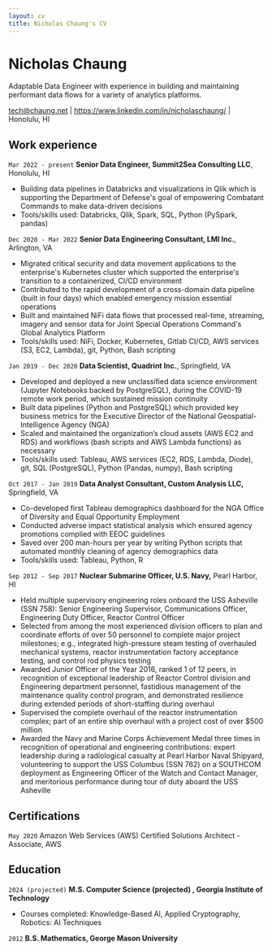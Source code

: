 ```yaml
---
layout: cv
title: Nicholas Chaung's CV
---
```

# Nicholas Chaung
Adaptable Data Engineer with experience in building and maintaining performant data flows for a variety of analytics platforms.

<!--- Skilled in providing clear insights through concise data visualizations for a variety of management and senior executive clients. -->

<div id="webaddress">
<a href="tech@chaung.net">tech@chaung.net</a>  
| <a href="https://www.linkedin.com/in/nicholaschaung/">https://www.linkedin.com/in/nicholaschaung/</a> | Honolulu, HI
</div>



## Work experience

`Mar 2022 - present`
__Senior Data Engineer, Summit2Sea Consulting LLC__, Honolulu, HI

- Building data pipelines in Databricks and visualizations in Qlik which is supporting the Department of Defense's goal of empowering Combatant Commands to make data-driven decisions  
- Tools/skills used: Databricks, Qlik, Spark, SQL, Python (PySpark, pandas)

`Dec 2020 - Mar 2022`
__Senior Data Engineering Consultant, LMI Inc.__, Arlington, VA

- Migrated critical security and data movement applications to the enterprise's Kubernetes cluster which supported the enterprise's transition to a containerized, CI/CD environment
- Contributed to the rapid development of a cross-domain data pipeline (built in four days) which enabled emergency mission essential operations
- Built and maintained NiFi data flows that processed real-time, streaming, imagery and sensor data for Joint Special Operations Command's Global Analytics Platform
- Tools/skills used: NiFi, Docker, Kubernetes, Gitlab CI/CD, AWS services (S3, EC2, Lambda), git, Python, Bash scripting

`Jan 2019 - Dec 2020`
__Data Scientist, Quadrint Inc.__, Springfield, VA

- Developed and deployed a new unclassified data science environment (Jupyter Notebooks backed by PostgreSQL), during the COVID-19 remote work period, which sustained mission continuity
- Built data pipelines (Python and PostgreSQL) which provided key business metrics for the Executive Director of the National Geospatial-Intelligence Agency (NGA)
- Scaled and maintained the organization’s cloud assets (AWS EC2 and RDS) and workflows (bash scripts and AWS Lambda functions) as necessary
- Tools/skills used: Tableau, AWS services (EC2, RDS, Lambda, Diode), git, SQL (PostgreSQL), Python (Pandas, numpy), Bash scripting

<!--- 
- As a database administrator, facilitated performant analytics by ensuring organization’s data assets were properly indexed and integrated into automated processing workflows
- Advised clients on optimal cloud architectures for data science environments
-->

`Oct 2017 - Jan 2019`
__Data Analyst Consultant, Custom Analysis LLC,__ Springfield, VA
- Co-developed first Tableau demographics dashboard for the NGA Office of Diversity and Equal Opportunity Employment
- Conducted adverse impact statistical analysis which ensured agency promotions complied with EEOC guidelines
- Saved over 200 man-hours per year by writing Python scripts that automated monthly cleaning of agency demographics data
- Tools/skills used: Tableau, Python, R

<!--- <div style="page-break-after: always;"></div> -->

`Sep 2012 - Sep 2017`
__Nuclear Submarine Officer, U.S. Navy,__ Pearl Harbor, HI

- Held multiple supervisory engineering roles onboard the USS Asheville (SSN 758): Senior Engineering Supervisor, Communications Officer, Engineering Duty Officer, Reactor Control Officer
- Selected from among the most experienced division officers to plan and coordinate efforts of over 50 personnel to complete major project milestones; e.g., integrated high-pressure steam testing of overhauled mechanical systems, reactor instrumentation factory acceptance testing, and control rod physics testing
- Awarded Junior Officer of the Year 2016, ranked 1 of 12 peers, in recognition of exceptional leadership of Reactor Control division and Engineering department personnel, fastidious management of the maintenance quality control program, and demonstrated resilience during extended periods of short-staffing during overhaul
- Supervised the complete overhaul of the reactor instrumentation complex; part of an entire ship overhaul with a project cost of over $500 million
- Awarded the Navy and Marine Corps Achievement Medal three times in recognition of operational and engineering contributions: expert leadership during a radiological casualty at Pearl Harbor Naval Shipyard, volunteering to support the USS Columbus (SSN 762) on a SOUTHCOM deployment as Engineering Officer of the Watch and Contact Manager, and meritorious performance during tour of duty aboard the USS Asheville



## Certifications

`May 2020`
Amazon Web Services (AWS) Certified Solutions Architect - Associate, AWS



## Education

`2024 (projected)`
__M.S. Computer Science (projected) , Georgia Institute of Technology__

- Courses completed: Knowledge-Based AI, Applied Cryptography, Robotics: AI Techniques

`2012`
__B.S. Mathematics, George Mason University__



<!--- 
## Summary of skills

Cloud (AWS): EC2, S3, RDS, Aurora, Diode, Lambda, VPC architectures

Python: numpy, pandas, various SQL connectors, requests, PIL

Databases: PostgreSQL, Aurora

Containerization and CI/CD: Docker, Kubernetes, Gitlab runners

Linux: shell scripting, scheduling, and services

Organizational: Agile and SAFe

Others: git, Jupyter Notebooks, R, Apache NiFi, Tableau
-->


<!-- ### Footer

Last updated: April 2021 -->
